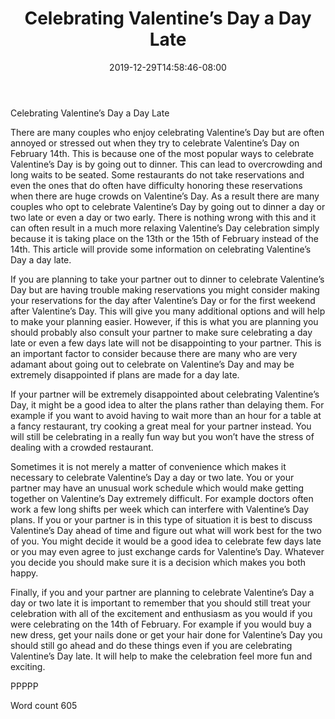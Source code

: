 ﻿---
title: "Celebrating Valentine’s Day a Day Late"
date: 2019-12-29T14:58:46-08:00
description: "Valentines Day txt Tips for Web Success"
featured_image: "/images/Valentines Day txt.jpg"
tags: ["Valentines Day txt"]
---

Celebrating Valentine’s Day a Day Late

There are many couples who enjoy celebrating Valentine’s Day but are often annoyed or stressed out when they try to celebrate Valentine’s Day on February 14th. This is because one of the most popular ways to celebrate Valentine’s Day is by going out to dinner. This can lead to overcrowding and long waits to be seated. Some restaurants do not take reservations and even the ones that do often have difficulty honoring these reservations when there are huge crowds on Valentine’s Day. As a result there are many couples who opt to celebrate Valentine’s Day by going out to dinner a day or two late or even a day or two early. There is nothing wrong with this and it can often result in a much more relaxing Valentine’s Day celebration simply because it is taking place on the 13th or the 15th of February instead of the 14th. This article will provide some information on celebrating Valentine’s Day a day late.

If you are planning to take your partner out to dinner to celebrate Valentine’s Day but are having trouble making reservations you might consider making your reservations for the day after Valentine’s Day or for the first weekend after Valentine’s Day. This will give you many additional options and will help to make your planning easier. However, if this is what you are planning you should probably also consult your partner to make sure celebrating a day late or even a few days late will not be disappointing to your partner. This is an important factor to consider because there are many who are very adamant about going out to celebrate on Valentine’s Day and may be extremely disappointed if plans are made for a day late.

If your partner will be extremely disappointed about celebrating Valentine’s Day, it might be a good idea to alter the plans rather than delaying them. For example if you want to avoid having to wait more than an hour for a table at a fancy restaurant, try cooking a great meal for your partner instead. You will still be celebrating in a really fun way but you won’t have the stress of dealing with a crowded restaurant. 

Sometimes it is not merely a matter of convenience which makes it necessary to celebrate Valentine’s Day a day or two late. You or your partner may have an unusual work schedule which would make getting together on Valentine’s Day extremely difficult. For example doctors often work a few long shifts per week which can interfere with Valentine’s Day plans. If you or your partner is in this type of situation it is best to discuss Valentine’s Day ahead of time and figure out what will work best for the two of you. You might decide it would be a good idea to celebrate few days late or you may even agree to just exchange cards for Valentine’s Day. Whatever you decide you should make sure it is a decision which makes you both happy. 

Finally, if you and your partner are planning to celebrate Valentine’s Day a day or two late it is important to remember that you should still treat your celebration with all of the excitement and enthusiasm as you would if you were celebrating on the 14th of February. For example if you would buy a new dress, get your nails done or get your hair done for Valentine’s Day you should still go ahead and do these things even if you are celebrating Valentine’s Day late. It will help to make the celebration feel more fun and exciting. 

PPPPP

Word count 605





